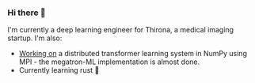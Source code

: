 ### Hi there 👋

I'm currently a deep learning engineer for Thirona, a medical imaging startup. I'm also:

- [Working on](https://github.com/lweitkamp/transformer_parallelisms) a distributed transformer learning system in NumPy using MPI - the megatron-ML implementation is almost done.
- Currently learning rust 🦀


<!--
**lweitkamp/lweitkamp** is a ✨ _special_ ✨ repository because its `README.md` (this file) appears on your GitHub profile.

Here are some ideas to get you started:

- 🔭 I’m currently working on ...
- 🌱 I’m currently learning ...
- 👯 I’m looking to collaborate on ...
- 🤔 I’m looking for help with ...
- 💬 Ask me about ...
- 📫 How to reach me: ...
- 😄 Pronouns: ...
- ⚡ Fun fact: ...
-->
